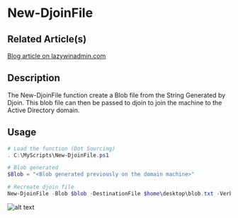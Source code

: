 [NewDjoinFile01]: https://github.com/lazywinadmin/PowerShell/blob/master/TOOL-New-DjoinFile/media/New-DjoinFile01.png
New-DjoinFile
===================
## Related Article(s)
[Blog article on lazywinadmin.com](http://www.lazywinadmin.com/2016/07/offline-domain-join-recreating-blob.html)

## Description

The New-DjoinFile function create a Blob file from the String Generated by Djoin.
This blob file can then be passed to djoin to join the machine to the Active Directory domain.

## Usage

```PowerShell
# Load the function (Dot Sourcing)
. C:\MyScripts\New-DjoinFile.ps1

# Blob generated 
$Blob = "<Blob generated previously on the domain machine>"

# Recreate djoin file
New-DjoinFile -Blob $blob -DestinationFile $home\desktop\blob.txt -Verbose
```

![alt text][NewDjoinFile01]
